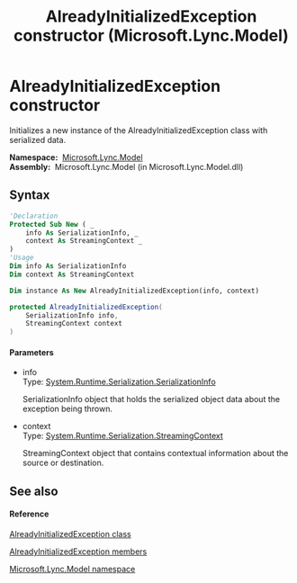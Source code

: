 ﻿---
title: AlreadyInitializedException constructor  (Microsoft.Lync.Model)
TOCTitle: 'AlreadyInitializedException constructor '
ms:assetid: M:Microsoft.Lync.Model.AlreadyInitializedException.#ctor(System.Runtime.Serialization.SerializationInfo,System.Runtime.Serialization.StreamingContext)_DI_3_UC_OCS14MrefLyncWPF
ms:mtpsurl: https://msdn.microsoft.com/en-us/library/microsoft.lync.model.alreadyinitializedexception.alreadyinitializedexception(v=office.15)
ms:contentKeyID: 48597203
ms.date: 07/28/2014
mtps_version: v=office.15
f1_keywords:
- Microsoft.Lync.Model.AlreadyInitializedException.AlreadyInitializedException
dev_langs:
- CSharp
- JScript
- VB
- other
---

# AlreadyInitializedException constructor

Initializes a new instance of the AlreadyInitializedException class with serialized data.

**Namespace:**  [Microsoft.Lync.Model](microsoft-lync-model-namespace_2.md)  
**Assembly:**  Microsoft.Lync.Model (in Microsoft.Lync.Model.dll)

## Syntax

``` vb
'Declaration
Protected Sub New ( _
    info As SerializationInfo, _
    context As StreamingContext _
)
'Usage
Dim info As SerializationInfo
Dim context As StreamingContext

Dim instance As New AlreadyInitializedException(info, context)
```

``` csharp
protected AlreadyInitializedException(
    SerializationInfo info,
    StreamingContext context
)
```

#### Parameters

  - info  
    Type: [System.Runtime.Serialization.SerializationInfo](http://msdn2.microsoft.com/en-us/library/a9b6042e)  
    
    SerializationInfo object that holds the serialized object data about the exception being thrown.

<!-- end list -->

  - context  
    Type: [System.Runtime.Serialization.StreamingContext](http://msdn2.microsoft.com/en-us/library/t16abws5)  
    
    StreamingContext object that contains contextual information about the source or destination.

## See also

#### Reference

[AlreadyInitializedException class](alreadyinitializedexception-class-microsoft-lync-model_2.md)

[AlreadyInitializedException members](alreadyinitializedexception-members-microsoft-lync-model_2.md)

[Microsoft.Lync.Model namespace](microsoft-lync-model-namespace_2.md)

